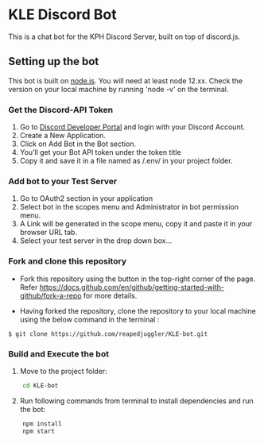 # KLE Discord Bot

This is a chat bot for the KPH Discord Server, built on top of discord.js.

## Setting up the bot

This bot is built on [node.js](https://nodejs.org/en/). You will need at least node 12.xx. Check the version on your local machine by running 'node -v' on the terminal.

### Get the Discord-API Token

1. Go to [Discord Developer Portal](https://discord.com/developers/applications) and login with your Discord Account.
2. Create a New Application.
3. Click on Add Bot in the Bot section.
4. You’ll get your Bot API token under the token title
5. Copy it and save it in a file named as /.env/ in your project folder.

### Add bot to your Test Server

1. Go to OAuth2 section in your application
2. Select bot in the scopes menu and Administrator in bot permission menu.
3. A Link will be generated in the scope menu, copy it and paste it in your browser URL tab.
4. Select your test server in the drop down box...

### Fork and clone this repository

-   Fork this repository using the button in the top-right corner of the page. Refer https://docs.github.com/en/github/getting-started-with-github/fork-a-repo for more details.

-   Having forked the repository, clone the repository to your local machine using the below command in the terminal :

```
$ git clone https://github.com/reapedjuggler/KLE-bot.git
```

### Build and Execute the bot

1. Move to the project folder:

```bash
    cd KLE-bot
```

2. Run following commands from terminal to install dependencies and run the bot:

```bash
    npm install
    npm start
```
